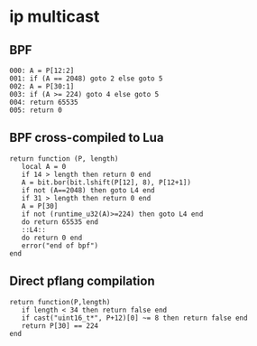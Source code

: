 # ip multicast


## BPF

```
000: A = P[12:2]
001: if (A == 2048) goto 2 else goto 5
002: A = P[30:1]
003: if (A >= 224) goto 4 else goto 5
004: return 65535
005: return 0
```


## BPF cross-compiled to Lua

```
return function (P, length)
   local A = 0
   if 14 > length then return 0 end
   A = bit.bor(bit.lshift(P[12], 8), P[12+1])
   if not (A==2048) then goto L4 end
   if 31 > length then return 0 end
   A = P[30]
   if not (runtime_u32(A)>=224) then goto L4 end
   do return 65535 end
   ::L4::
   do return 0 end
   error("end of bpf")
end
```


## Direct pflang compilation

```
return function(P,length)
   if length < 34 then return false end
   if cast("uint16_t*", P+12)[0] ~= 8 then return false end
   return P[30] == 224
end

```

